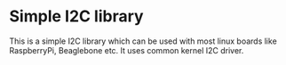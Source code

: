 # Simple I2C library
This is a simple I2C library which can be used with most linux boards like RaspberryPi, Beaglebone etc. It uses common kernel I2C driver.